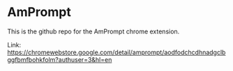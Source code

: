 # AmPrompt

This is the github repo for the AmPrompt chrome extension.

Link: https://chromewebstore.google.com/detail/amprompt/aodfodchcdhnadgclbggfbmfbohkfolm?authuser=3&hl=en